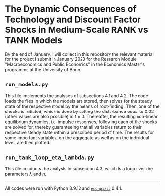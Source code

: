 # The Dynamic Consequences of Technology and Discount Factor Shocks in Medium-Scale RANK vs TANK Models

By the end of January, I will collect in this repository the relevant material for the project I submit in January 2023 for the Research Module  "Macroeconomics and Public Economics" in the Economics Master's programme at the University of Bonn.

## `run_models.py`
This file implements the analyses of subsections 4.1 and 4.2. The code loads the files in which the models are stored, then solves for the steady state of the respective model by the means of root-finding. Then, one of the shocks is initiated, which is done by setting the disturbance equal to 0.02 (other values are also possible) in $t = 0$. Thereafter, the resulting non-linear equilibrium dynamics, i.e. impulse responses, following each of the shocks are solved for, thereby guaranteeing that all variables return to their respective steady state within a prescribed period of time. The results for some important variables, on the aggregate as well as on the individual level, are then plotted.

## `run_tank_loop_eta_lambda.py`
This file conducts the analysis in subsection 4.3, which is a loop over the parameters $\lambda$ and $\eta$.

---

All codes were run with Python 3.9.12 and [`econpizza`](https://pypi.org/project/econpizza/) 0.4.1.
